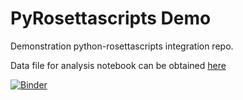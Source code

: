 # PyRosettascripts Demo
Demonstration python-rosettascripts integration repo.

Data file for analysis notebook can be obtained [here](http://files.ipd.uw.edu/weitzner/result_frame.pkl)

[![Binder](https://mybinder.org/badge.svg)](https://mybinder.org/v2/gh/RosettaCommons/pyrosettascripts_demo/master)
